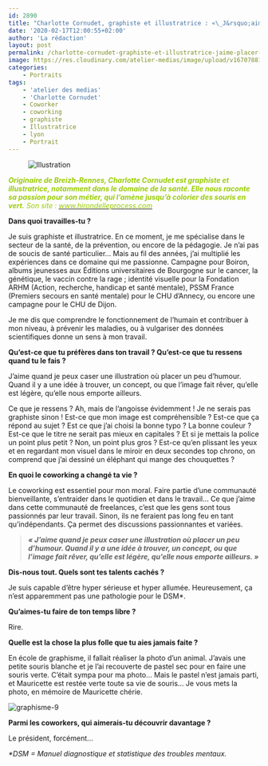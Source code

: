 ```yaml
---
id: 2890
title: "Charlotte Cornudet, graphiste et illustratrice : «\_J&rsquo;aime placer un peu d&rsquo;humour\_»"
date: '2020-02-17T12:00:55+02:00'
author: 'La rédaction'
layout: post
permalink: /charlotte-cornudet-graphiste-et-illustratrice-jaime-placer-un-peu-dhumour/
image: https://res.cloudinary.com/atelier-medias/image/upload/v1670788166/blog/mbrqvq8gy7yoawuzwmnz.jpg
categories:
    - Portraits
tags:
    - 'atelier des medias'
    - 'Charlotte Cornudet'
    - Coworker
    - coworking
    - graphiste
    - Illustratrice
    - lyon
    - Portrait
---
```


<figure class="wp-block-image"><img src="https://res.cloudinary.com/atelier-medias/image/upload/v1670788166/blog/mbrqvq8gy7yoawuzwmnz.jpg" alt="Illustration"></figure>

*<span style="color: #99cc00;">**Originaire de Breizh-Rennes, Charlotte Cornudet est graphiste et illustratrice, notamment dans le domaine de la santé. Elle nous raconte sa passion pour son métier, qui l’amène jusqu’à colorier des souris en vert.** Son site : </span>[<span style="color: #99cc00;">www.hirondelleprocess.com</span>](https://www.hirondelleproocess.com)*

**Dans quoi travailles-tu ?**

Je suis graphiste et illustratrice. En ce moment, je me spécialise dans le secteur de la santé, de la prévention, ou encore de la pédagogie. Je n’ai pas de soucis de santé particulier… Mais au fil des années, j’ai multiplié les expériences dans ce domaine qui me passionne. Campagne pour Boiron, albums jeunesses aux Éditions universitaires de Bourgogne sur le cancer, la génétique, le vaccin contre la rage ; identité visuelle pour la F­­ondation ARHM (Action, recherche, handicap et santé mentale), PSSM France (Premiers secours en santé mentale) pour le CHU d’Annecy, ou encore une campagne pour le CHU de Dijon.

Je me dis que comprendre le fonctionnement de l’humain et contribuer à mon niveau, à prévenir les maladies, ou à vulgariser des données scientifiques donne un sens à mon travail.

**Qu’est-ce que tu préfères dans ton travail ? Qu’est-ce que tu ressens quand tu le fais ?**

J’aime quand je peux caser une illustration où placer un peu d’humour. Quand il y a une idée à trouver, un concept, ou que l’image fait rêver, qu’elle est légère, qu’elle nous emporte ailleurs.

Ce que je ressens ? Ah, mais de l’angoisse évidemment ! Je ne serais pas graphiste sinon ! Est-ce que mon image est compréhensible ? Est-ce que ça répond au sujet ? Est ce que j’ai choisi la bonne typo ? La bonne couleur ? Est-ce que le titre ne serait pas mieux en capitales ? Et si je mettais la police un point plus petit ? Non, un point plus gros ? Est-ce qu’en plissant les yeux et en regardant mon visuel dans le miroir en deux secondes top chrono, on comprend que j’ai dessiné un éléphant qui mange des chouquettes ?

**En quoi le coworking a changé ta vie ?**

Le coworking est essentiel pour mon moral. Faire partie d’une communauté bienveillante, s’entraider dans le quotidien et dans le travail… Ce que j’aime dans cette communauté de freelances, c’est que les gens sont tous passionnés par leur travail. Sinon, ils ne feraient pas long feu en tant qu’indépendants. Ça permet des discussions passionnantes et variées.

> ***« J’aime quand je peux caser une illustration où placer un peu d’humour. Quand il y a une idée à trouver, un concept, ou que l’image fait rêver, qu’elle est légère, qu’elle nous emporte ailleurs. »***

**Dis-nous tout. Quels sont tes talents cachés ?**

Je suis capable d’être hyper sérieuse et hyper allumée. Heureusement, ça n’est apparemment pas une pathologie pour le DSM\*.

**Qu’aimes-tu faire de ton temps libre ?**

Rire.

**Quelle est la chose la plus folle que tu aies jamais faite ?**

En école de graphisme, il fallait réaliser la photo d’un animal. J’avais une petite souris blanche et je l’ai recouverte de pastel sec pour en faire une souris verte. C’était sympa pour ma photo… Mais le pastel n’est jamais parti, et Mauricette est restée verte toute sa vie de souris… Je vous mets la photo, en mémoire de Mauricette chérie.

![graphisme-9](https://res.cloudinary.com/atelier-medias/image/upload/v1670788167/blog/dxvwigaut26hh4gzsop7.jpg)

**Parmi les coworkers, qui aimerais-tu découvrir davantage ?**

Le président, forcément…

*\*DSM = Manuel diagnostique et statistique des troubles mentaux.*
